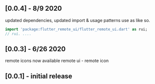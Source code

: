 ## [0.0.4] - 8/9 2020
updated dependencies, updated import & usage patterns
use as like so.

```dart
import 'package:flutter_remote_ui/flutter_remote_ui.dart' as rui;
// rui. ....
```

## [0.0.3] - 6/26 2020
remote icons now available remote ui - remote icon


## [0.0.1] - initial release

